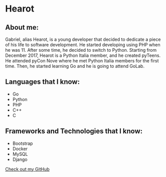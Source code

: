# Hearot

## About me:

Gabriel, alias Hearot, is a young developer that decided to dedicate a piece of his life to software development.
He started developing using PHP when he was 11. After some time, he decided to switch to Python.
Starting from December 2017, Hearot is a Python Italia member, and he created pyTeens.
He attended pyCon Nove where he met Python Italia members for the first time.
Then, he started learning Go and he is going to attend GoLab.

## Languages that I know:

- Go
- Python
- PHP
- C++
- C

## Frameworks and Technologies that I know:

- Bootstrap
- Docker
- MySQL
- Django

[Check out my GitHub](https://github.com/hearot)
